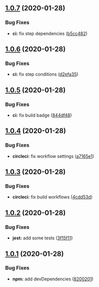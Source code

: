 ## [1.0.7](https://github.com/jubilee-works/ssml-tsx/compare/v1.0.6...v1.0.7) (2020-01-28)


### Bug Fixes

* **ci:** fix step dependencies ([b5cc482](https://github.com/jubilee-works/ssml-tsx/commit/b5cc482b4213844bf1dc2f7b8fad22fe49c124a0))

## [1.0.6](https://github.com/jubilee-works/ssml-tsx/compare/v1.0.5...v1.0.6) (2020-01-28)


### Bug Fixes

* **ci:** fix step conditions ([d2efa35](https://github.com/jubilee-works/ssml-tsx/commit/d2efa357967811bcb938ffc0ccf350042545494d))

## [1.0.5](https://github.com/jubilee-works/ssml-tsx/compare/v1.0.4...v1.0.5) (2020-01-28)


### Bug Fixes

* **ci:** fix build badge ([844df48](https://github.com/jubilee-works/ssml-tsx/commit/844df4863a08dfbda801f3bf7302344c108b40ed))

## [1.0.4](https://github.com/jubilee-works/ssml-tsx/compare/v1.0.3...v1.0.4) (2020-01-28)


### Bug Fixes

* **circleci:** fix workflow settings ([a7165e1](https://github.com/jubilee-works/ssml-tsx/commit/a7165e1017d5117997d8bcd7c0f75139b945dcd7))

## [1.0.3](https://github.com/jubilee-works/ssml-tsx/compare/v1.0.2...v1.0.3) (2020-01-28)


### Bug Fixes

* **circleci:** fix build workflows ([4cdd53d](https://github.com/jubilee-works/ssml-tsx/commit/4cdd53d319d7b8b716288059a70d3f7aae0a750d))

## [1.0.2](https://github.com/jubilee-works/ssml-tsx/compare/v1.0.1...v1.0.2) (2020-01-28)


### Bug Fixes

* **jest:** add some tests ([3f15f11](https://github.com/jubilee-works/ssml-tsx/commit/3f15f11fdaca280a98c52b95c4d91d4a2d67a09b))

## [1.0.1](https://github.com/jubilee-works/ssml-tsx/compare/v1.0.0...v1.0.1) (2020-01-28)


### Bug Fixes

* **npm:** add devDependencies ([8200201](https://github.com/jubilee-works/ssml-tsx/commit/82002013a42ca54186e1088fa5406b40349d0ead))
